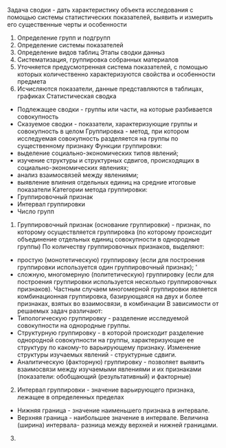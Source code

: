 Задача сводки - дать характеристику объекта исследования с помощью системы статистических показателей, выявить и измерить его существенные черты и особенности
1. Определение групп и подгрупп
2. Определение системы показателей
3. Определение видов таблиц
Этапы сводки данныз
1. Систематизация, группировка собранных материалов
2. Уточняется предусмотренная система показателей, с помощью которых количественно характеризуются свойства и особенности предмета
3. Исчисляются показатели, данные представляются в таблицах, графиках
Статистическая сводка
- Подлежащее сводки - группы или части, на которые разбивается совокупность
- Сказуемое сводки - показатели, характеризующие группы и совокупность в целом
Группировка - метод, при котором исследуемая совокупность разделяется на группы по существенному признаку
Функции группировки:
- выделение социально-экономических типов явлений;
- изучение структуры и структурных сдвигов, происходящих в социально-экономических явлениях;
- анализ взаимосвязей между явлениями;
- выявление влияния отдельных единиц на средние итоговые показатели
Категории метода группировки:
- Группировочный признак
- Интервал группировки
- Число групп
1. Группировочный  признак (основание 
группировки) - признак, по которому осуществляется группировка (по которому происходит объединение отдельных единиц совокупности в однородные группы)
По количеству группировочных признаков, 
выделяют: 
- простую (монотетическую) группировку (если для построения группировки используется один группировочный признак); '
- сложную, многомерную (политетическую) группировку (если для построения группировки используется несколько группировочных признаков). 
Частным случаем многомерной группировки является комбинационная группировка, базирующаяся на двух и более признаках, взятых во взаимосвязи, в комбинации
В зависимости от решаемых задач различают:
- Типологическую группировку - разделение исследуемой совокупности на однородные группы. 
- Структурную группировку - в которой происходит разделение однородной совокупности на группы, характеризующие ее структуру по какому-то варьирующему признаку. Изменение структуры изучаемых явлений - структурные сдвиги.
- Аналитическую (факторную) группировку - позволяет выявить взаимосвязи между изучаемыми явлениями и их признаками (показатели: обобщающий (результативный) и факторные)
2. Интервал группировки - значение варьирующего признака, лежащее в определенных пределах
- Нижняя граница - значение наименьшего признака в интервале.
- Верхняя граница - наибольшее значение в интервале.
Величина (ширина) интервала- разница 
между верхней и нижней границами.
3. 
